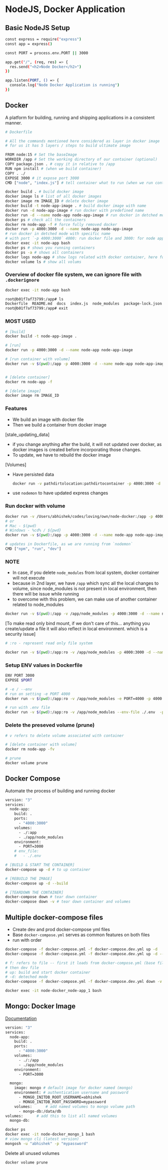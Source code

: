 # NodeJS, Docker Application

## Basic NodeJS Setup

```bash
const express = require("express")
const app = express()

const PORT = process.env.PORT || 3000

app.get("/", (req, res) => {
  res.send("<h2>Node Docker</h2>")
})

app.listen(PORT, () => {
  console.log("Node Docker Application is running")
})

```

## Docker

A platform for building, running and shipping applications in a consistent
manner.

```bash
# Dockerfile

# All the commands mentioned here considered as layer in docker image
# for us it has 5 layers / steps to build ultimate image

FROM node:15 # Set the baseImage
WORKDIR /app # Set the working directory of our container (optional)
COPY package.json . # copy it in relative to /app
RUN npm install # (when we build container)
COPY . ./
EXPOSE 3000 # it expose port 3000
CMD ["node", "index.js"] # tell container what to run (when we run container)
```

```bash
docker build . # build docker image
docker image ls # list of all docker images
docker image rm IMAGE_ID # delete docker image
docker build -t node-app-image . # build docker image with name
docker run -d node-app-image # run docker with predefined name
docker run -d --name node-app node-app-image # run docker in detched mode with specific name
docker ps # check all the containers
docker rm node-app -f # force fully removed docker
docker run -p 4000:3000 -d --name node-app node-app-image
# run docker in detched mode with specific name
# with port `-p 4000:3000` 4000: run docker file and 3000: for node application
docker exec -it node-app bash
docker ps # shows you running containers
docker ps -a # shows all containers
docker logs node-app # show logs related with docker container, here for "node-app"
docker volume ls # show all volums
```

### Overview of docker file system, we can ignore file with `.dockerignore`

```bash
docker exec -it node-app bash

root@b01f7af73799:/app# ls
Dockerfile  README.md  docs  index.js  node_modules  package-lock.json  package.json  yarn.lock
root@b01f7af73799:/app# exit
```

### MOST USED

```bash
# [build]
docker build -t node-app-image .

# [run]
docker run -p 4000:3000 -d --name node-app node-app-image

# [run container with volume]
docker run -v $(pwd):/app -p 4000:3000 -d --name node-app node-app-image


# [delete container]
docker rm node-app -f

# [delete image]
docker image rm IMAGE_ID
```

### Features

- We build an image with docker file
- Then we build a container from docker image

[stale_updating_data]

- if you change anything after the build, it will not updated
  over docker, as docker images is created before incorporating
  those changes.
- To update, we have to rebuild the docker image

[Volumes]

- Have persisted data
  ```bash
  docker run -v pathdirtolocation:pathdirtocontainer -p 4000:3000 -d --name node-app node-app-image
  ```
- use `nodemon` to have updated express changes

### Run docker with volume

```bash
docker run -v /Users/abhishek/codes/loving/own/node-docker:/app -p 4000:3000 -d --name node-app node-app-image
# or
# Mac - $(pwd)
# Windows - %cd% / ${pwd}
docker run -v $(pwd):/app -p 4000:3000 -d --name node-app node-app-image

# updates in Dockerfile, as we are running from `nodemon`
CMD ["npm", "run", "dev"]
```

### NOTE

- In case, if you delete `node_modules` from local system, docker container will not
  execute
- because in 2nd layer, we have `/app` which sync all the local changes to volume, since
  node_modules is not present in local environment, then there will be issue while running
- to overcome with this problem, we can make use of another container related to node_modules

```bash
docker run -v $(pwd):/app -v /app/node_modules -p 4000:3000 -d --name node-app node-app-image
```

[To make read only bind mount, if we don't care of this... anything you create/update a file it will
also reflect in local environment. which is a security issue]

```bash
# :ro - represent read only file system

docker run -v $(pwd):/app:ro -v /app/node_modules -p 4000:3000 -d --name node-app node-app-image
```

### Setup ENV values in Dockerfile

```bash
ENV PORT 3000
EXPOSE $PORT
```

```bash
# -e / --env
# run on setting -e PORT 4000
docker run -v $(pwd):/app:ro -v /app/node_modules -e PORT=4000 -p 4000:4000 -d --name node-app node-app-image

# run with .env file
docker run -v $(pwd):/app:ro -v /app/node_modules --env-file ./.env  -p 4000:3000 -d --name node-app node-app-image
```

### Delete the preseved volume (prune)

```bash
# v refers to delete volume associated with container

# [delete container with volume]
docker rm node-app -fv

# prune
docker volume prune
```

## Docker Compose

Automate the process of building and running docker

```bash
version: "3"
services:
  node-app:
    build: .
    ports:
      - "4000:3000"
    volumes:
      - ./:app
      - ./app/node_modules
    environment:
      - PORT=3000
    # env_file:
    #   - ./.env
```

```bash
# [BUILD & START THE CONTAINER]
docker-compose up -d # to up container

# [REBUILD THE IMAGE]
docker-compose up -d --build

# [TEARDOWN THE CONTAINER]
docker-compose down # tear down container
docker-compose down -v # tear down container and volumes
```

## Multiple docker-compose files

- Create dev and prod docker-compose yml files
- Base `docker-compose.yml` serves as common features on both files
- run with order

```bash
docker-compose -f docker-compose.yml -f docker-compose.dev.yml up -d
docker-compose -f docker-compose.yml -f docker-compose.dev.yml up -d --build

# f: refers to file -- first it loads from docker-compose.yml (base file)
# then dev file
# up: build and start docker container
# -d: deteched mode
docker-compose -f docker-compose.yml -f docker-compose.dev.yml down -v

docker exec -it node-docker_node-app_1 bash
```

## Mongo: Docker Image

[Documentation](https://hub.docker.com/_/mongo)

```bash
version: "3"
services:
  node-app:
    build: .
    ports:
      - "4000:3000"
    volumes:
      - ./:/app
      - ./app/node_modules
    environment:
      - PORT=3000

  mongo:
    image: mongo # default image for docker named (mongo)
    environment: # authentication username and password
      - MONGO_INITDB_ROOT_USERNAME=abhishek
      - MONGO_INITDB_ROOT_PASSWORD=mypassword
    volumes:      # add named volumes to mongo volume path
      - mongo-db:/data/db
volumes:      # add this to list all named volumes
  mongo-db:
```

```bash
docker ps
docker exec -it node-docker_mongo_1 bash
# view mongo cli (latest version)
mongosh -u "abhishek" -p "mypassword"
```

Delete all unused volumes

```bash
docker volume prune
```
